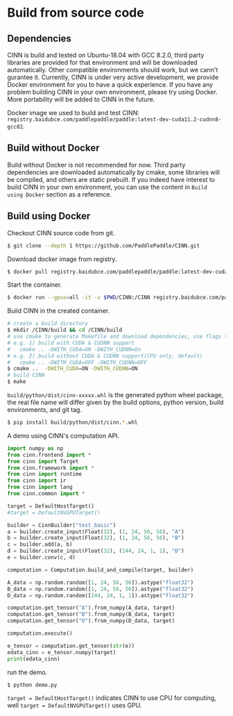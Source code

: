 # Build from source code

## Dependencies
CINN is build and tested on Ubuntu-18.04 with GCC 8.2.0, third party libraries are provided for that environment and will be downloaded automatically. Other compatible environments should work, but we cann't gurantee it. Currently, CINN is under very active development, we provide Docker environment for you to have a quick experience. If you have any problem building CINN in your own environment, please try using Docker. More portability will be added to CINN in the future.

Docker image we used to build and test CINN: `registry.baidubce.com/paddlepaddle/paddle:latest-dev-cuda11.2-cudnn8-gcc82`.

## Build without Docker
Build without Docker is not recommended for now. Third party dependencies are downloaded automatically by cmake, some libraries will be compiled, and others are static prebuilt. If you indeed have interest to build CINN in your own environment, you can use the content in `Build using Docker` section as a reference. 

## Build using Docker

Checkout CINN source code from git. 

```bash
$ git clone --depth 1 https://github.com/PaddlePaddle/CINN.git
```

Download docker image from registry.

```bash
$ docker pull registry.baidubce.com/paddlepaddle/paddle:latest-dev-cuda11.2-cudnn8-gcc82
```

Start the container.

```bash
$ docker run --gpus=all -it -v $PWD/CINN:/CINN registry.baidubce.com/paddlepaddle/paddle:latest-dev-cuda11.2-cudnn8-gcc82 /bin/bash
```

Build CINN in the created container.

```bash
# create a build directory
$ mkdir /CINN/build && cd /CINN/build
# use cmake to generate Makefile and download dependencies, use flags to toggle on/off CUDA and CUDNN support
# e.g. 1) build with CUDA & CUDNN support
#   cmake .. -DWITH_CUDA=ON -DWITH_CUDNN=On
# e.g. 2) build without CUDA & CUDNN support(CPU only, default)
#   cmake .. -DWITH_CUDA=OFF -DWITH_CUDNN=OFF
$ cmake ..  -DWITH_CUDA=ON -DWITH_CUDNN=ON
# build CINN
$ make 
```

`build/python/dist/cinn-xxxxx.whl` is the generated python wheel package, the real file name will differ given by the build options, python version, build environments, and git tag.

```bash
$ pip install build/python/dist/cinn.*.whl
```

A demo using CINN's computation API.
```python
import numpy as np
from cinn.frontend import *
from cinn import Target
from cinn.framework import *
from cinn import runtime
from cinn import ir
from cinn import lang
from cinn.common import *

target = DefaultHostTarget()
#target = DefaultNVGPUTarget()

builder = CinnBuilder("test_basic")
a = builder.create_input(Float(32), (1, 24, 56, 56), "A")
b = builder.create_input(Float(32), (1, 24, 56, 56), "B")
c = builder.add(a, b)
d = builder.create_input(Float(32), (144, 24, 1, 1), "D")
e = builder.conv(c, d)

computation = Computation.build_and_compile(target, builder)

A_data = np.random.random([1, 24, 56, 56]).astype("float32")
B_data = np.random.random([1, 24, 56, 56]).astype("float32")
D_data = np.random.random([144, 24, 1, 1]).astype("float32")

computation.get_tensor("A").from_numpy(A_data, target)
computation.get_tensor("B").from_numpy(B_data, target)
computation.get_tensor("D").from_numpy(D_data, target)

computation.execute()

e_tensor = computation.get_tensor(str(e))
edata_cinn = e_tensor.numpy(target)
print(edata_cinn)
```

run the demo.
```
$ python demo.py
```
`target = DefaultHostTarget()` indicates CINN to use CPU for computing, well `target = DefaultNVGPUTarget()` uses GPU. 
